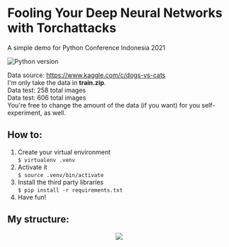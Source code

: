 # Fooling Your Deep Neural Networks with Torchattacks
A simple demo for Python Conference Indonesia 2021<br>

![Python version](https://img.shields.io/badge/Python-3.8.1-blue.svg)

Data source: https://www.kaggle.com/c/dogs-vs-cats<br>
I'm only take the data in **train.zip**.<br>
Data test: 258 total images<br>
Data test: 606 total images<br>
You're free to change the amount of the data (if you want) for you self-experiment, as well.

## How to:
1. Create your virtual environment<br>
`$ virtualenv .venv`
2. Activate it<br>
`$ source .venv/bin/activate`
3. Install the third party libraries<br>
`$ pip install -r requirements.txt`
4. Have fun!

## My structure:
<center>
<img src="https://i.imgur.com/J3RQqdu.jpg">
</center>
